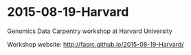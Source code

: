 
2015-08-19-Harvard
==================

Genomics Data Carpentry workshop at Harvard University

Workshop website: http://fasrc.github.io/2015-08-19-Harvard/






